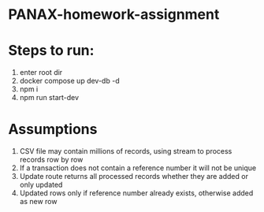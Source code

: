 # PANAX-homework-assignment


# Steps to run: 
1) enter root dir
2) docker compose up dev-db -d
3) npm i
4) npm run start-dev


# Assumptions
1) CSV file may contain millions of records, using stream to process records row by row
2) If a transaction does not contain a reference number it will not be unique
3) Update route returns all processed records whether they are added or only updated
4) Updated rows only if reference number already exists, otherwise added as new row
